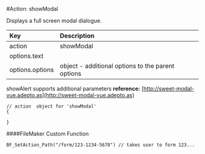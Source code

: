 #Action: showModal

Displays a full screen modal dialogue. 

| Key | Description |
| :--- | :--- |
| action | showModal |
| options.text |  |
| options.options | object - additional options to the parent options |

showAlert supports additional parameters
**reference:** [http://sweet-modal-vue.adepto.as](http://sweet-modal-vue.adepto.as)


```
// action  object for 'showModal'
{

}
```




####FileMaker Custom Function
```
BF_SetAction_Path("/form/123-1234-5678") // takes user to form 123...
```



